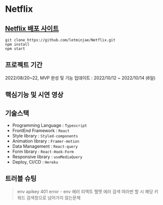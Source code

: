 # Netflix

## [Netflix 배포 사이트]()

```
git clone https://github.com/letminjae/Netflix.git
npm install
npm start
```

## 프로젝트 기간
2022/08/20~22, MVP 완성 및 기능 업데이트 : 2022/10/12 ~ 2022/10/14 (6일)
## 핵심기능 및 시연 영상

## 기술스택
- Programming Language : `Typescript` 
- FrontEnd Framework : `React`
- Style library : `Styled-components`
- Animation library : `Framer-motion` 
- Data Management : `React-query`
- Form library : `React-Hook-Form`
- Responsive library : `useMediaQuery`
- Deploy, CI/CD : `Heroku`

## 트러블 슈팅
> env apikey 401 error - env 에러
> 리액트 헬멧 에러
> 검색 여러번 할 시 해당 키워드 검색창으로 넘어가지 않는문제